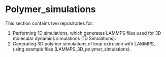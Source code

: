 # Polymer_simulations
This section contains two repositories for:

1. Performing 1D simulations, which generates LAMMPS files used for 3D molecular dynamics simulations (1D Simulations).
2. Generating 3D polymer simulations of loop extrusion with LAMMPS, using example files (LAMMPS_3D_polymer_simulations).
